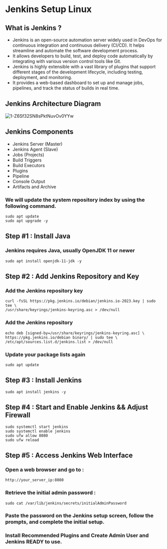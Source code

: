 # Jenkins Setup Linux

## What is Jenkins ?
<ul>
  <li>Jenkins is an open-source automation server widely used in DevOps for continuous integration and continuous delivery (CI/CD). It helps streamline and automate the software development process.</li>
  <li>It allows developers to build, test, and deploy code automatically by integrating with various version control tools like Git.</li>
  <li>Jenkins is highly extensible with a vast library of plugins that support different stages of the development lifecycle, including testing, deployment, and monitoring.</li>
  <li>It provides a web-based dashboard to set up and manage jobs, pipelines, and track the status of builds in real time.</li>
</ul>

## Jenkins Architecture Diagram 

![1-Z6Sf32SN8sPktNuvOv0YYw](https://github.com/user-attachments/assets/a7bb2d1c-b8ee-46c4-8fd1-5c76786692e9)

## Jenkins Components 

<ul>
  <li>Jenkins Server (Master)</li>
  <li>Jenkins Agent (Slave)</li>
  <li>Jobs (Projects)</li>
  <li>Build Triggers</li>
  <li>Build Executors</li>
  <li>Plugins</li>
  <li>Pipeline</li>
  <li>Console Output</li>
  <li> Artifacts and Archive</li>
</ul>

### We will update the system repository index by using the following command.

    sudo apt update
    sudo apt upgrade -y

## Step #1 : Install Java 

### Jenkins requires Java, usually OpenJDK 11 or newer

    sudo apt install openjdk-11-jdk -y

## Step #2 : Add Jenkins Repository and Key
### Add the Jenkins repository key

    curl -fsSL https://pkg.jenkins.io/debian/jenkins.io-2023.key | sudo tee \
    /usr/share/keyrings/jenkins-keyring.asc > /dev/null

### Add the Jenkins repository

    echo deb [signed-by=/usr/share/keyrings/jenkins-keyring.asc] \
    https://pkg.jenkins.io/debian binary/ | sudo tee \
    /etc/apt/sources.list.d/jenkins.list > /dev/null

### Update your package lists again

    sudo apt update

## Step #3 : Install Jenkins

    sudo apt install jenkins -y

## Step #4 : Start and Enable Jenkins && Adjust Firewall

    sudo systemctl start jenkins
    sudo systemctl enable jenkins
    sudo ufw allow 8080
    sudo ufw reload

## Step #5 : Access Jenkins Web Interface
### Open a web browser and go to : 
    http://your_server_ip:8080
### Retrieve the initial admin password : 
    sudo cat /var/lib/jenkins/secrets/initialAdminPassword
### Paste the password on the Jenkins setup screen, follow the prompts, and complete the initial setup.
### Install Recommended Plugins and Create Admin User and Jenkins READY to use.
